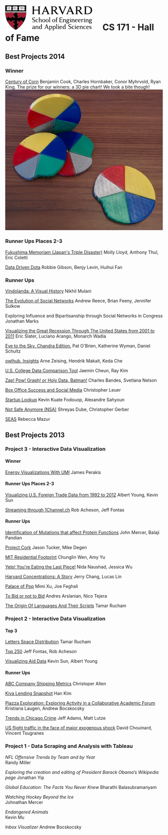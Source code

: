 # ![](i/seas.png) &nbsp; &nbsp; CS 171 - Hall of Fame

## Best Projects 2014

### Winner

[Century of Corn](http://jbencook.github.io/cs171-ag-viz/)
Benjamin Cook, Charles Hornbaker, Conor Myhrvold, Ryan King. The prize for our winners: a 3D pie chart! We took a bite though! ![](i/pie.jpg)

### Runner Ups Places 2-3

[Fukushima Memoriam (Japan's Triple Disaster)](http://beta.fukushimajapan.org/website.html)
Molly Lloyd, Anthony Thul, Eric Coletti

[Data Driven Dota](http://d2dota.com/)
Robbie Gibson, Benjy Levin, Huihui Fan

### Runner Ups

[Vindolanda: A Visual History](http://nmulani.github.io/cs171-finalproject-mulani-nikhil/)
Nikhil Mulani

[The Evolution of Social Networks](http://people.fas.harvard.edu/~reece/171/seenet/#)
Andrew Reece, Brian Feeny, Jennifer Sulkow

Exploring Influence and Bipartisanship through Social Networks in Congress
Jonathan Marks

[Visualizing the Great Recession Through The United States from 2001 to 2011](http://monarchjhaveri.github.io/GreatRecession/)
Eric Slater, Luciano Arango, Monarch Wadia

[Eye to the Sky. Chandra Edition.](http://chandra.phptime.biz/)
Pat O'Brien, Katherine Wyman, Daniel Schultz

[owlhub. Insights](http://insights.owlhub.co/) 
Arne Zeising, Hendrik Makait, Keda Che

[U.S. College Data Comparison Tool](http://cheunjm.github.io/cs171-project-jcheun-rkim/)
Jaemin Cheun, Ray Kim

[Zap! Pow! Graph! or Holy Data, Batman!](http://www.somervillain.com/heroes.html)
Charles Bandes, Svetlana Nelson

[Box Office Success and Social Media](http://cleuer.github.io/BoxOfficeSuccess)
Christopher Leuer

[Startup Lookup](http://stup-lkup.herokuapp.com/)
Kevin Kuate Fodouop, Alexandre Sahyoun

[Not Safe Anymore (NSA)](http://notsafeanymo.appspot.com/) 
Shreyas Dube, Christopher Gerber

[SEAS](http://theredsetter.com/cs171)
Rebecca Mazur


## Best Projects 2013


### Project 3 - Interactive Data Visualization

#### Winner

[Energy Visualizations With UMI](https://googledrive.com/host/0B956l87SY0KpRUdrX19TUDhXb1U/index.html)
James Perakis

#### Runner Ups Places 2-3

[Visualizing U.S. Foreign Trade Data from 1992 to 2012](https://googledrive.com/host/0B6YljmV-VTJZWlU4RU1hNUJOQzQ/index.html)
Albert Young, Kevin Sun

[Streaming through 1Channel.ch](https://googledrive.com/host/0B2kv7wOF5KquclBsZXlUR1hCNms/index.html)
Rob Acheson, Jeff Fontas

#### Runner Ups

[Identification of Mutations that affect Protein Functions](http://mu-8.com) 
John Mercer, Balaji Pandian

[Project Cork](http://www.mdegen.com/vis/project3/)
Jason Tucker, Mike Degen

[MIT Residential Footprint](http://www.youtube.com/watch?v=9-vI6AJ32fg)
Chunglin Wen, Amy Yu	

[Yelp!  You're Eating the Last Piece!](https://googledrive.com/host/0BxQ-p75D6EQocXFNX0RsTllCb2c/index.html)
Nida Naushad, Jessica Wu	

[Harvard Concentrations: A Story](https://googledrive.com/host/0BxV_WlGqTmvrdWlGMkd0SlR5VGs/newsite.html)
Jerry Chang, Lucas Lin

[Palace of Pop](https://drive.google.com/#folders/0B0-77KpORMJfdHVXckZWX1diSm8)
Mimi Xu, Joe Feghali

[To Bid or not to Bid](https://googledrive.com/host/0B4EHwxTGz454clhUTVQ5MnF4LTA/index.html)
Andres Arslanian, Nico Tejera

[The Origin Of Languages And Their Scripts](https://googledrive.com/host/0B3_yWG2n9ZTeOFdMeTBLeEV0dGM/index.html)
Tamar Rucham


### Project 2 - Interactive Data Visualization

#### Top 3

[Letters Space Distribution](https://googledrive.com/host/0B3_yWG2n9ZTeQ005U1J6VlNHNEE/index.html)
Tamar Rucham	

[Top 250](https://googledrive.com/host/0B2kv7wOF5KqubjN3S0hrbDlaM3M/index.html)
Jeff Fontas, Rob Acheson

[Visualizing Aid Data](https://googledrive.com/host/0B6YljmV-VTJZcElIUWlVZGIzTmM/index.html)
Kevin Sun, Albert Young	

#### Runner Ups

[ABC Company Shipping Metrics](https://googledrive.com/host/0BxAaipGDJ-i1cm5GOWhBMWc5cW8/index.html)
Christoper Allen	



[Kiva Lending Snapshot](https://googledrive.com/host/0B1CM-5XAmSFbWW9NQjFDX1N6Zk0/index.html)
Han Kim

[Piazza Exploration: Exploring Activity in a Collaborative Academic Forum](http://www.youtube.com/watch?v=-3snk6_zNaE&feature=youtu.be)
Kristiana Laugen, Andrew Bocskocsky

[Trends in Chicago Crime](http://cs171.chemicalkungfu.com/)
Jeff Adams, Matt Lutze	

[US flight traffic in the face of major exogenous shock](http://www.youtube.com/watch?v=jfv84OyrZxc)
David Chouinard, Vincent Tsugranes	 



### Project 1 - Data Scraping and Analysis with Tableau

*NFL Offensive Trends by Team and by Year*	
Randy Miller

*Exploring the creation and editing of President Barack Obama’s  Wikipedia page*
Jonathan Yip

*Global Education: The Facts You Never Knew*
Bharathi Balasubramanyam

*Watching Hockey Beyond the Ice*	
Johnathan Mercer

*Endangered Animals*	
Kevin Mu

*Inbox Visualizer*
Andrew Bocskocsky
